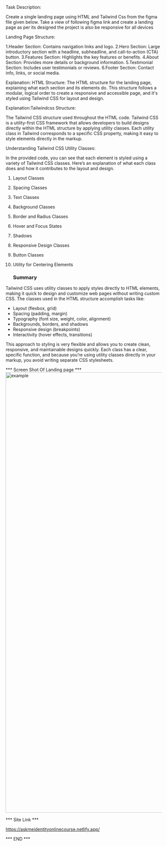 Task Description:

Create a single landing page using HTML and Tailwind Css from the figma file given below. Take a view of following figma link and create a landing page as per its designed the project is also be responsive for all devices

Landing Page Structure:

1.Header Section: Contains navigation links and logo.
2.Hero Section: Large introductory section with a headline, subheadline, and call-to-action (CTA) button.
3.Features Section: Highlights the key features or benefits.
4.About Section: Provides more details or background information.
5.Testimonial Section: Includes user testimonials or reviews.
6.Footer Section: Contact info, links, or social media.

Explanation: HTML Structure:
The HTML structure for the landing page, explaining what each section and its elements do. This structure follows a modular, logical order to create a responsive and accessible page, and it's styled using Tailwind CSS for layout and design.

Explanation:Tailwindcss Structure:

The Tailwind CSS structure used throughout the HTML code. Tailwind CSS is a utility-first CSS framework that allows developers to build designs directly within the HTML structure by applying utility classes. Each utility class in Tailwind corresponds to a specific CSS property, making it easy to style elements directly in the markup.

Understanding Tailwind CSS Utility Classes:

 In the provided code, you can see that each element is styled using a variety of Tailwind CSS classes. Here’s an explanation of what each class does and how it contributes to the layout and design.

1. Layout Classes
2. Spacing Classes
3. Text Classes
4. Background Classes
5. Border and Radius Classes
6. Hover and Focus States
7. Shadows
8. Responsive Design Classes
9. Button Classes
10. Utility for Centering Elements

    ### **Summary**

Tailwind CSS uses utility classes to apply styles directly to HTML elements, making it quick to design and customize web pages without writing custom CSS. The classes used in the HTML structure accomplish tasks like:

- Layout (flexbox, grid)
- Spacing (padding, margin)
- Typography (font size, weight, color, alignment)
- Backgrounds, borders, and shadows
- Responsive design (breakpoints)
- Interactivity (hover effects, transitions)

This approach to styling is very flexible and allows you to create clean, responsive, and maintainable designs quickly. Each class has a clear, specific function, and because you’re using utility classes directly in your markup, you avoid writing separate CSS stylesheets.

*** Screen Shot Of Landing page ***
<img width="1420" alt="example" src="https://github.com/user-attachments/assets/8896cab9-b60c-4bf4-9cde-d0357d44e1e4">

*** Site Link ***

https://askmeidentityonlinecourse.netlify.app/

*** END ***
